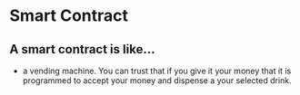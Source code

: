 # Smart Contract
## A smart contract is like...

* a vending machine. You can trust that if you give it your money that it is programmed to accept your money and dispense a your selected drink.
